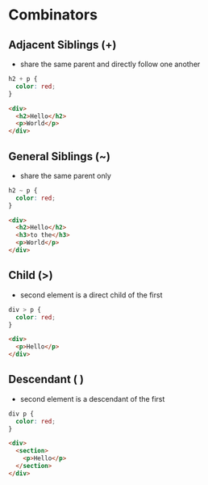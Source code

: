 # Combinators

## Adjacent Siblings (+)

- share the same parent and directly follow one another

```css
h2 + p {
  color: red;
}
```

```html
<div>
  <h2>Hello</h2>
  <p>World</p>
</div>
```

## General Siblings (~)

- share the same parent only

```css
h2 ~ p {
  color: red;
}
```

```html
<div>
  <h2>Hello</h2>
  <h3>to the</h3>
  <p>World</p>
</div>
```

## Child (>)

- second element is a direct child of the first

```css
div > p {
  color: red;
}
```

```html
<div>
  <p>Hello</p>
</div>
```

## Descendant ( )

- second element is a descendant of the first

```css
div p {
  color: red;
}
```

```html
<div>
  <section>
    <p>Hello</p>
  </section>
</div>
```
